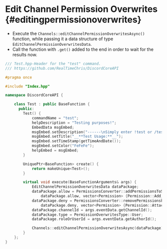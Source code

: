 Edit Channel Permission Overwrites {#editingpermissionoverwrites}
=============
- Execute the `Channels::editChannelPermissionOverwritesAsync()` function, while passing it a data structure of type `EditChannelPermissionOverwritesData`.
- Call the function with `.get()` added to the end in order to wait for the results now.

```cpp
/// Test.hpp-Header for the "test" command.
/// https://github.com/RealTimeChris/DiscordCoreAPI

#pragma once

#include "Index.hpp"

namespace DiscordCoreAPI {

	class Test : public BaseFunction {
	  public:
		Test() {
			commandName = "test";
			helpDescription = "Testing purposes!";
			EmbedData msgEmbed;
			msgEmbed.setDescription("------\nSimply enter !test or /test!\n------");
			msgEmbed.setTitle("__**Test Usage:**__");
			msgEmbed.setTimeStamp(getTimeAndDate());
			msgEmbed.setColor("FeFeFe");
			helpEmbed = msgEmbed;
		}

		UniquePtr<BaseFunction> create() {
			return makeUnique<Test>();
		}

		virtual void execute(BaseFunctionArguments& args) {
			EditChannelPermissionOverwritesData dataPackage;
			dataPackage.allow = PermissionsConverter::addPermissionsToString(
				dataPackage.allow, vector<Permission> {Permission::Add_Reactions, Permission::Manage_Messages});
			dataPackage.deny = PermissionsConverter::removePermissionsFromString(
				dataPackage.deny, vector<Permission> {Permission::Attach_Files, Permission::Embed_Links});
			dataPackage.channelId = args.eventData.getChannelId();
			dataPackage.type = PermissionOverwritesType::User;
			dataPackage.roleOrUserId = args.eventData.getAuthorId();

			Channels::editChannelPermissionOverwritesAsync(dataPackage).get();
		}
	};
}
```